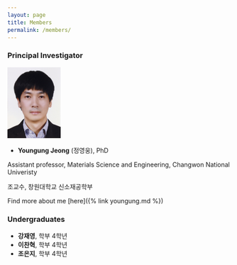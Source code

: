 ```yaml
---
layout: page
title: Members
permalink: /members/
---
```


### Principal Investigator

<img src="/images/yj_profile.jpg" width="120">

- **Youngung Jeong** (정영웅), PhD

Assistant professor, Materials Science and Engineering, Changwon National Univeristy

조교수, 창원대학교 신소재공학부

Find more about me [here]({% link youngung.md %})

### Undergraduates

- **강재영**, 학부 4학년
- **이찬혁**, 학부 4학년
- **조은지**, 학부 4학년
